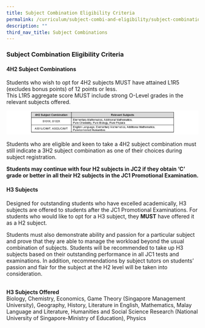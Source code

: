 ```yaml
---
title: Subject Combination Eligibility Criteria
permalink: /curriculum/subject-combi-and-eligibility/subject-combination-eligibility-criteria/
description: ""
third_nav_title: Subject Combinations
---
```

### **Subject Combination Eligibility Criteria**
#### **4H2 Subject Combinations**
Students who wish to opt for 4H2 subjects MUST have attained L1R5 (excludes bonus points) of 12 points or less.<br>
This L1R5 aggregate score MUST include strong O-Level grades in the relevant subjects offered.

![](/images/sstc.png)

Students who are eligible and keen to take a 4H2 subject combination must still indicate a 3H2 subject combination as one of their choices during subject registration.

**Students may continue with four H2 subjects in JC2 if they obtain ‘C’ grade or better in all their H2 subjects in the JC1 Promotional Examination.**

#### **H3 Subjects**
Designed for outstanding students who have excelled academically, H3 subjects are offered to students after the JC1 Promotional Examinations. For students who would like to opt for a H3 subject, they&nbsp;**MUST**&nbsp;have offered it as a H2 subject.&nbsp;

Students must also demonstrate ability and passion for a particular subject and prove that they are able to manage the workload beyond the usual combination of subjects. Students will be recommended to take up H3 subjects based on their outstanding performance in all JC1 tests and examinations. In addition, recommendations by subject tutors on students’ passion and flair for the subject at the H2 level will be taken into consideration.

<br> **H3 Subjects Offered** <br>
Biology, Chemistry, Economics, Game Theory (Singapore Management University), Geography, History, Literature in English, Mathematics,  Malay Language and Literature, Humanities and Social Science Research (National University of Singapore-Ministry of Education), Physics
